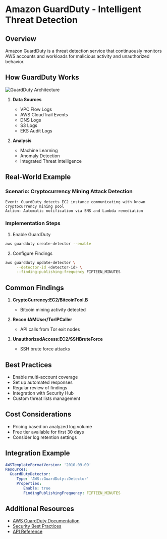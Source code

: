 # Amazon GuardDuty - Intelligent Threat Detection

## Overview

Amazon GuardDuty is a threat detection service that continuously monitors AWS accounts and workloads for malicious activity and unauthorized behavior.

## How GuardDuty Works

![GuardDuty Architecture](https://d1.awsstatic.com/products/GuardDuty/Product-Page-Diagram_Amazon-GuardDuty%402x.457b2d0e4acc78435331fca3560dfae593cf4539.png)

1. **Data Sources**
    - VPC Flow Logs
    - AWS CloudTrail Events
    - DNS Logs
    - S3 Logs
    - EKS Audit Logs

2. **Analysis**
    - Machine Learning
    - Anomaly Detection
    - Integrated Threat Intelligence

## Real-World Example

### Scenario: Cryptocurrency Mining Attack Detection

```
Event: GuardDuty detects EC2 instance communicating with known cryptocurrency mining pool
Action: Automatic notification via SNS and Lambda remediation
```

### Implementation Steps

1. Enable GuardDuty

```bash
aws guardduty create-detector --enable
```

2. Configure Findings

```bash
aws guardduty update-detector \
     --detector-id <detector-id> \
     --finding-publishing-frequency FIFTEEN_MINUTES
```

## Common Findings

1. **CryptoCurrency:EC2/BitcoinTool.B**
    - Bitcoin mining activity detected

2. **Recon:IAMUser/TorIPCaller**
    - API calls from Tor exit nodes

3. **UnauthorizedAccess:EC2/SSHBruteForce**
    - SSH brute force attacks

## Best Practices

- Enable multi-account coverage
- Set up automated responses
- Regular review of findings
- Integration with Security Hub
- Custom threat lists management

## Cost Considerations

- Pricing based on analyzed log volume
- Free tier available for first 30 days
- Consider log retention settings

## Integration Example

```yaml
AWSTemplateFormatVersion: '2010-09-09'
Resources:
  GuardDutyDetector:
     Type: 'AWS::GuardDuty::Detector'
     Properties:
        Enable: true
        FindingPublishingFrequency: FIFTEEN_MINUTES
```

## Additional Resources

- [AWS GuardDuty Documentation](https://docs.aws.amazon.com/guardduty/)
- [Security Best Practices](https://docs.aws.amazon.com/guardduty/latest/ug/security-best-practices.html)
- [API Reference](https://docs.aws.amazon.com/guardduty/latest/APIReference/)
